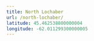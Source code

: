 ```yaml
---
title: North Lochaber
url: /north-lochaber/
latitude: 45.462538800000004
longitude: -62.011299300000005
---
```

